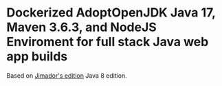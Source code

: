 # Dockerized AdoptOpenJDK Java 17, Maven 3.6.3, and NodeJS Enviroment for full stack Java web app builds

Based on <a href="https://github.com/jimador/docker-java-8-maven-node">Jimador's edition</a> Java 8 edition.
